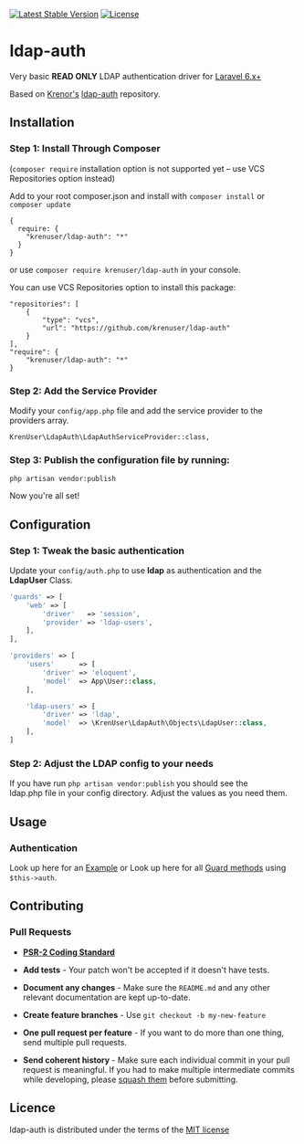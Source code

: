 [![Latest Stable Version](https://img.shields.io/packagist/v/krenor/ldap-auth.svg?style=flat-square)](https://packagist.org/packages/krenor/ldap-auth)
[![License](https://img.shields.io/packagist/l/krenor/ldap-auth.svg?style=flat-square)](https://packagist.org/packages/krenor/ldap-auth)

# ldap-auth

Very basic **READ ONLY** LDAP authentication driver for [Laravel 6.x+](http://laravel.com/)  

Based on [Krenor's](https://github.com/krenor/) [ldap-auth](https://github.com/krenor/ldap-auth) repository.

## Installation

### Step 1: Install Through Composer

(`composer require` installation option is not supported yet &ndash; use VCS Repositories option instead)

Add to your root composer.json and install with `composer install` or `composer update`

    {
      require: {
        "krenuser/ldap-auth": "*"
      }
    }

or use `composer require krenuser/ldap-auth` in your console.

You can use VCS Repositories option to install this package:

    "repositories": [
        {
            "type": "vcs",
            "url": "https://github.com/krenuser/ldap-auth"
        }
    ],
    "require": {
        "krenuser/ldap-auth": "*"
    }

### Step 2: Add the Service Provider

Modify your `config/app.php` file and add the service provider to the providers array.

    KrenUser\LdapAuth\LdapAuthServiceProvider::class,
    
### Step 3: Publish the configuration file by running:

`php artisan vendor:publish`  

Now you're all set!

## Configuration

### Step 1: Tweak the basic authentication


Update your `config/auth.php` to use **ldap** as authentication and the **LdapUser** Class.

```php
'guards' => [
  	'web' => [
  		'driver'   => 'session',
  		'provider' => 'ldap-users',
	],
],

'providers' => [
	'users'      => [
		'driver' => 'eloquent',
		'model'  => App\User::class,
	],

	'ldap-users' => [
		'driver' => 'ldap',
		'model'  => \KrenUser\LdapAuth\Objects\LdapUser::class,
	],
]
```


### Step 2: Adjust the LDAP config to your needs

If you have run `php artisan vendor:publish` you should see the  
ldap.php file in your config directory. Adjust the values as you need them.

## Usage

### Authentication
Look up here for an [Example](https://github.com/krenor/ldap-auth/blob/master/EXAMPLE.md) or
Look up here for all [Guard methods](https://github.com/neoascetic/laravel-framework/blob/master/src/Illuminate/Auth/Guard.php) using `$this->auth`.


## Contributing

### Pull Requests

- **[PSR-2 Coding Standard](https://github.com/php-fig/fig-standards/blob/master/accepted/PSR-2-coding-style-guide.md)**

- **Add tests** - Your patch won't be accepted if it doesn't have tests.

- **Document any changes** - Make sure the `README.md` and any other relevant documentation are kept up-to-date.

- **Create feature branches** - Use `git checkout -b my-new-feature`

- **One pull request per feature** - If you want to do more than one thing, send multiple pull requests.

- **Send coherent history** - Make sure each individual commit in your pull request is meaningful. If you had to make multiple intermediate commits while developing, please [squash them](http://www.git-scm.com/book/en/v2/Git-Tools-Rewriting-History#Changing-Multiple-Commit-Messages) before submitting.


## Licence

ldap-auth is distributed under the terms of the [MIT license](https://github.com/krenor/ldap-auth/blob/master/LICENSE.md)
